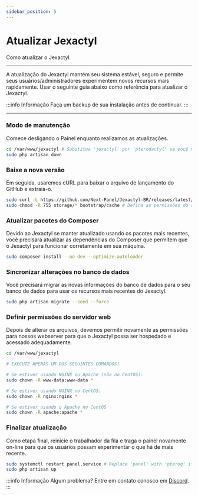 ```yaml
---
sidebar_position: 5
---
```


# Atualizar Jexactyl

Como atualizar o Jexactyl.

***

A atualização do Jexactyl mantém seu sistema estável, seguro e permite
seus usuários/administradores experimentem novos recursos mais rapidamente. Usar
o seguinte guia abaixo como referência para atualizar o Jexactyl.

:::info Informação
Faça um backup de sua instalação antes de continuar.
:::
***

### Modo de manutenção

Comece desligando o Painel enquanto realizamos as atualizações.

```bash
cd /var/www/jexactyl # Substitua 'jexactyl' por 'pterodactyl' se você migrou
sudo php artisan down
```

### Baixe a nova versão

Em seguida, usaremos cURL para baixar o arquivo de lançamento do GitHub
e extraia-o.

```bash
sudo curl -L https://github.com/Next-Panel/Jexactyl-BR/releases/latest/download/panel.tar.gz | sudo tar -xzv
sudo chmod -R 755 storage/* bootstrap/cache # Defina as permissões do servidor corretamente
```

### Atualizar pacotes do Composer

Devido ao Jexactyl se manter atualizado usando os pacotes mais recentes, você
precisará atualizar as dependências do Composer que permitem que o Jexactyl
para funcionar corretamente em sua máquina.

```bash
sudo composer install --no-dev --optimize-autoloader
```

### Sincronizar alterações no banco de dados

Você precisará migrar as novas informações do banco de dados para o seu
banco de dados para usar os recursos mais recentes do Jexactyl.

```bash
sudo php artisan migrate --seed --force
```

### Definir permissões do servidor web

Depois de alterar os arquivos, devemos permitir novamente as permissões para nossos
webserver para que o Jexactyl possa ser hospedado e acessado adequadamente.

```bash
cd /var/www/jexactyl

# EXECUTE APENAS UM DOS SEGUINTES COMANDOS!

# Se estiver usando NGINX ou Apache (não no CentOS):
sudo chown -R www-data:www-data *

# Se estiver usando NGINX no CentOS:
sudo chown -R nginx:nginx *

# Se estiver usando o Apache no CentOS
sudo chown -R apache:apache *
```

### Finalizar atualização

Como etapa final, reinicie o trabalhador da fila e traga o painel
novamente on-line para que os usuários possam experimentar o que há de mais recente.

```bash
sudo systemctl restart panel.service # Replace 'panel' with 'pteroq' if you have migrated
sudo php artisan up
```

:::info Informação
Algum problema? Entre em contato conosco em [Discord](https://discord.gg/8r7n7mU33R).
:::

